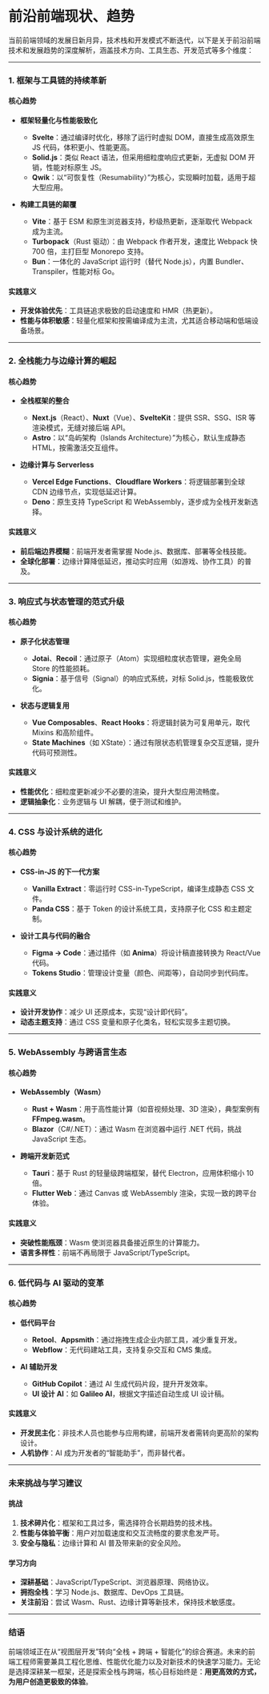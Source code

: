 # 前沿前端现状、趋势

当前前端领域的发展日新月异，技术栈和开发模式不断迭代，以下是关于前沿前端技术和发展趋势的深度解析，涵盖技术方向、工具生态、开发范式等多个维度：

---

### **1. 框架与工具链的持续革新**
#### **核心趋势**
- **框架轻量化与性能极致化**  
  - **Svelte**：通过编译时优化，移除了运行时虚拟 DOM，直接生成高效原生 JS 代码，体积更小、性能更高。  
  - **Solid.js**：类似 React 语法，但采用细粒度响应式更新，无虚拟 DOM 开销，性能对标原生 JS。  
  - **Qwik**：以“可恢复性（Resumability）”为核心，实现瞬时加载，适用于超大型应用。

- **构建工具链的颠覆**  
  - **Vite**：基于 ESM 和原生浏览器支持，秒级热更新，逐渐取代 Webpack 成为主流。  
  - **Turbopack**（Rust 驱动）：由 Webpack 作者开发，速度比 Webpack 快 700 倍，主打巨型 Monorepo 支持。  
  - **Bun**：一体化的 JavaScript 运行时（替代 Node.js），内置 Bundler、Transpiler，性能对标 Go。

#### **实践意义**
- **开发体验优先**：工具链追求极致的启动速度和 HMR（热更新）。  
- **性能与体积敏感**：轻量化框架和按需编译成为主流，尤其适合移动端和低端设备场景。

---

### **2. 全栈能力与边缘计算的崛起**
#### **核心趋势**
- **全栈框架的整合**  
  - **Next.js**（React）、**Nuxt**（Vue）、**SvelteKit**：提供 SSR、SSG、ISR 等渲染模式，无缝对接后端 API。  
  - **Astro**：以“岛屿架构（Islands Architecture）”为核心，默认生成静态 HTML，按需激活交互组件。  

- **边缘计算与 Serverless**  
  - **Vercel Edge Functions**、**Cloudflare Workers**：将逻辑部署到全球 CDN 边缘节点，实现低延迟计算。  
  - **Deno**：原生支持 TypeScript 和 WebAssembly，逐步成为全栈开发新选择。

#### **实践意义**
- **前后端边界模糊**：前端开发者需掌握 Node.js、数据库、部署等全栈技能。  
- **全球化部署**：边缘计算降低延迟，推动实时应用（如游戏、协作工具）的普及。

---

### **3. 响应式与状态管理的范式升级**
#### **核心趋势**
- **原子化状态管理**  
  - **Jotai**、**Recoil**：通过原子（Atom）实现细粒度状态管理，避免全局 Store 的性能损耗。  
  - **Signia**：基于信号（Signal）的响应式系统，对标 Solid.js，性能极致优化。  

- **状态与逻辑复用**  
  - **Vue Composables**、**React Hooks**：将逻辑封装为可复用单元，取代 Mixins 和高阶组件。  
  - **State Machines**（如 XState）：通过有限状态机管理复杂交互逻辑，提升代码可预测性。

#### **实践意义**
- **性能优化**：细粒度更新减少不必要的渲染，提升大型应用流畅度。  
- **逻辑抽象化**：业务逻辑与 UI 解耦，便于测试和维护。

---

### **4. CSS 与设计系统的进化**
#### **核心趋势**
- **CSS-in-JS 的下一代方案**  
  - **Vanilla Extract**：零运行时 CSS-in-TypeScript，编译生成静态 CSS 文件。  
  - **Panda CSS**：基于 Token 的设计系统工具，支持原子化 CSS 和主题定制。  

- **设计工具与代码的融合**  
  - **Figma → Code**：通过插件（如 **Anima**）将设计稿直接转换为 React/Vue 代码。  
  - **Tokens Studio**：管理设计变量（颜色、间距等），自动同步到代码库。

#### **实践意义**
- **设计开发协作**：减少 UI 还原成本，实现“设计即代码”。  
- **动态主题支持**：通过 CSS 变量和原子化类名，轻松实现多主题切换。

---

### **5. WebAssembly 与跨语言生态**
#### **核心趋势**
- **WebAssembly（Wasm）**  
  - **Rust + Wasm**：用于高性能计算（如音视频处理、3D 渲染），典型案例有 **FFmpeg.wasm**。  
  - **Blazor**（C#/.NET）：通过 Wasm 在浏览器中运行 .NET 代码，挑战 JavaScript 生态。  

- **跨端开发新范式**  
  - **Tauri**：基于 Rust 的轻量级跨端框架，替代 Electron，应用体积缩小 10 倍。  
  - **Flutter Web**：通过 Canvas 或 WebAssembly 渲染，实现一致的跨平台体验。

#### **实践意义**
- **突破性能瓶颈**：Wasm 使浏览器具备接近原生的计算能力。  
- **语言多样性**：前端不再局限于 JavaScript/TypeScript。

---

### **6. 低代码与 AI 驱动的变革**
#### **核心趋势**
- **低代码平台**  
  - **Retool**、**Appsmith**：通过拖拽生成企业内部工具，减少重复开发。  
  - **Webflow**：无代码建站工具，支持复杂交互和 CMS 集成。  

- **AI 辅助开发**  
  - **GitHub Copilot**：通过 AI 生成代码片段，提升开发效率。  
  - **UI 设计 AI**：如 **Galileo AI**，根据文字描述自动生成 UI 设计稿。

#### **实践意义**
- **开发民主化**：非技术人员也能参与应用构建，前端开发者需转向更高阶的架构设计。  
- **人机协作**：AI 成为开发者的“智能助手”，而非替代者。

---

### **未来挑战与学习建议**
#### **挑战**
1. **技术碎片化**：框架和工具过多，需选择符合长期趋势的技术栈。  
2. **性能与体验平衡**：用户对加载速度和交互流畅度的要求愈发严苛。  
3. **安全与隐私**：边缘计算和 AI 普及带来新的安全风险。

#### **学习方向**
- **深耕基础**：JavaScript/TypeScript、浏览器原理、网络协议。  
- **拥抱全栈**：学习 Node.js、数据库、DevOps 工具链。  
- **关注前沿**：尝试 Wasm、Rust、边缘计算等新技术，保持技术敏感度。  

---

### **结语**
前端领域正在从“视图层开发”转向“全栈 + 跨端 + 智能化”的综合赛道。未来的前端工程师需要兼具工程化思维、性能优化能力以及对新技术的快速学习能力。无论是选择深耕某一框架，还是探索全栈与跨端，核心目标始终是：**用更高效的方式，为用户创造更极致的体验**。